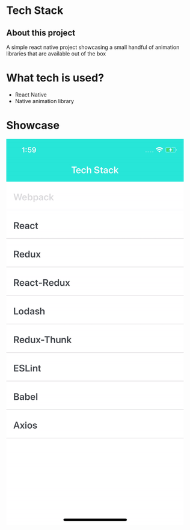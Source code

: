 # Tech Stack

## About this project

A simple react native project showcasing a small handful of animation libraries that are available out of the box

# What tech is used?

- React Native
- Native animation library  

# Showcase
<img src='./tech.gif' />

